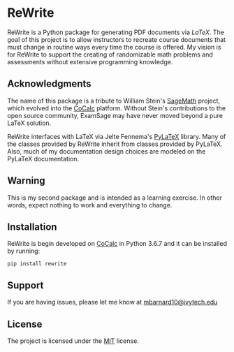 ReWrite
=======

ReWrite is a Python package for generating PDF documents via $LaTeX$. The goal of this project is to allow instructors to recreate course documents that must change in routine ways every time the course is offered. My vision is for ReWrite to support the creating of randomizable math problems and assessments without extensive programming knowledge.

Acknowledgments
---------------

The name of this package is a tribute to  William Stein's [SageMath](http://www.sagemath.org/) project, which evolved into the [CoCalc](https://cocalc.com/) platform. Without Stein's contributions to the open source community, ExamSage may have never moved beyond a pure LaTeX solution.

ReWrite interfaces with LaTeX via Jelte Fennema's [PyLaTeX](https://jeltef.github.io/PyLaTeX/) library. Many of the classes provided by ReWrite inherit from classes provided by PyLaTeX. Also, much of my documentation design choices are modeled on the PyLaTeX documentation.

Warning
-------

This is my second package and is intended as a learning exercise. In other words, expect nothing to work and everything to change.


Installation
------------

ReWrite is begin developed on [CoCalc](https://cocalc.com/) in Python 3.6.7 and it can be installed by running:

    pip install rewrite


Support
-------

If you are having issues, please let me know at mbarnard10@ivytech.edu


License
-------

The project is licensed under the [MIT](https://choosealicense.com/licenses/mit/) license.

